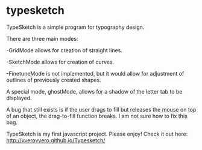 # typesketch
TypeSketch is a simple program for typography design.

There are three main modes:

-GridMode allows for creation of straight lines.

-SketchMode allows for creation of curves.

-FinetuneMode is not implemented, but it would allow for adjustment of outlines of previously created shapes.

A special mode, ghostMode, allows for a shadow of the letter tab to be displayed.

A bug that still exists is if the user drags to fill but releases the mouse on top of an object, the drag-to-fill function breaks.
I am not sure how to fix this bug.

TypeSketch is my first javascript project.  Please enjoy!  Check it out here: http://vverovvero.github.io/Typesketch/

